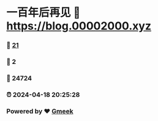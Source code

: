# 一百年后再见 :link: https://blog.00002000.xyz 
### :page_facing_up: [21](https://blog.00002000.xyz/tag.html) 
### :speech_balloon: 2 
### :hibiscus: 24724 
### :alarm_clock: 2024-04-18 20:25:28 
### Powered by :heart: [Gmeek](https://github.com/Meekdai/Gmeek)
